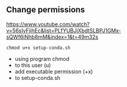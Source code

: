 

## Change permissions
https://www.youtube.com/watch?v=56sIyFjihEc&list=PLfYUBJiXbdtSLBPJ1GMx-sQWf6iNhb8mM&index=1&t=49m32s

`chmod u+x setup-conda.sh` 
- using program chmod
- to this user (u)
- add executable permission (+x)
- to setup-conda.sh 